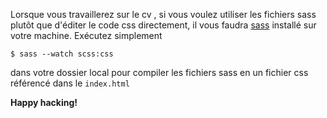 Lorsque vous travaillerez sur le cv , si vous voulez utiliser les fichiers sass plutôt que d'éditer le code css directement, il vous faudra [sass](https://sass-lang.com/) installé sur votre machine. Exécutez simplement 

```
$ sass --watch scss:css
```
 
 dans votre dossier local pour compiler les fichiers sass en un fichier css référencé dans le `index.html`

 **Happy hacking!**
